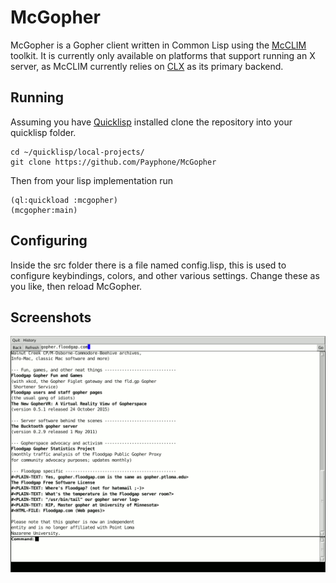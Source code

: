 # McGopher
McGopher is a Gopher client written in Common Lisp using the
[McCLIM](https://github.com/robert-strandh/McCLIM) toolkit. It is currently only
available on platforms that support running an X server, as McCLIM currently
relies on [CLX](https://github.com/sharplispers/clx) as its primary backend.
## Running
Assuming you have [Quicklisp](https://www.quicklisp.org/beta/) installed clone
the repository into your quicklisp folder.
```
cd ~/quicklisp/local-projects/
git clone https://github.com/Payphone/McGopher
```
Then from your lisp implementation run
```
(ql:quickload :mcgopher)
(mcgopher:main)
```
## Configuring
Inside the src folder there is a file named config.lisp, this is used to
configure keybindings, colors, and other various settings. Change these as you
like, then reload McGopher.

## Screenshots
![McGopher](/screenshots/McGopher.gif?raw=true "McGopher")
